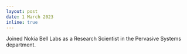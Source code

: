 ```yaml
---
layout: post
date: 1 March 2023
inline: true
---
```


Joined Nokia Bell Labs as a Research Scientist in the Pervasive Systems department.
